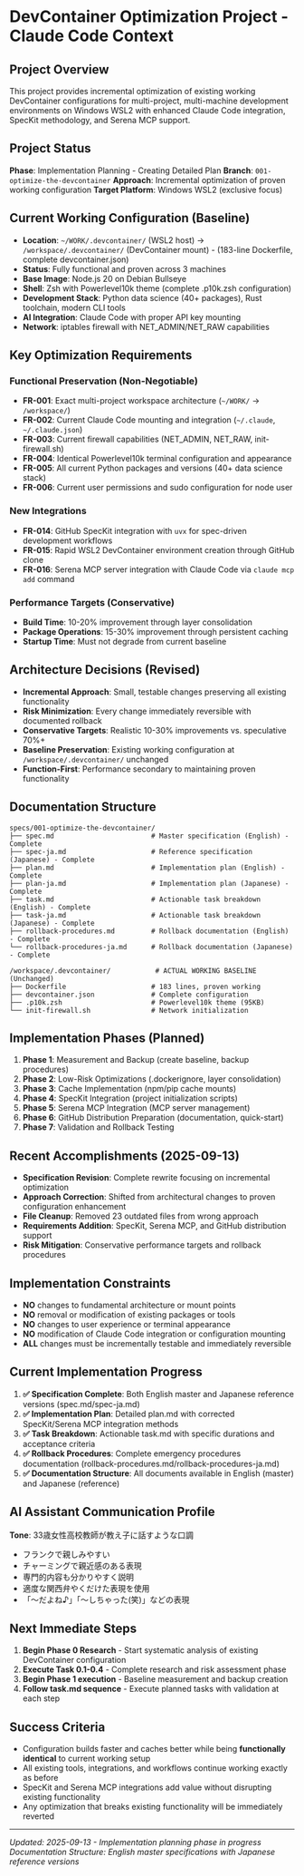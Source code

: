 # DevContainer Optimization Project - Claude Code Context

## Project Overview
This project provides incremental optimization of existing working DevContainer configurations for multi-project, multi-machine development environments on Windows WSL2 with enhanced Claude Code integration, SpecKit methodology, and Serena MCP support.

## Project Status
**Phase**: Implementation Planning - Creating Detailed Plan
**Branch**: `001-optimize-the-devcontainer`
**Approach**: Incremental optimization of proven working configuration
**Target Platform**: Windows WSL2 (exclusive focus)

## Current Working Configuration (Baseline)
- **Location**: `~/WORK/.devcontainer/` (WSL2 host) → `/workspace/.devcontainer/` (DevContainer mount) - (183-line Dockerfile, complete devcontainer.json)
- **Status**: Fully functional and proven across 3 machines
- **Base Image**: Node.js 20 on Debian Bullseye
- **Shell**: Zsh with Powerlevel10k theme (complete .p10k.zsh configuration)
- **Development Stack**: Python data science (40+ packages), Rust toolchain, modern CLI tools
- **AI Integration**: Claude Code with proper API key mounting
- **Network**: iptables firewall with NET_ADMIN/NET_RAW capabilities

## Key Optimization Requirements

### Functional Preservation (Non-Negotiable)
- **FR-001**: Exact multi-project workspace architecture (`~/WORK/` → `/workspace/`)
- **FR-002**: Current Claude Code mounting and integration (`~/.claude`, `~/.claude.json`)
- **FR-003**: Current firewall capabilities (NET_ADMIN, NET_RAW, init-firewall.sh)
- **FR-004**: Identical Powerlevel10k terminal configuration and appearance
- **FR-005**: All current Python packages and versions (40+ data science stack)
- **FR-006**: Current user permissions and sudo configuration for node user

### New Integrations
- **FR-014**: GitHub SpecKit integration with `uvx` for spec-driven development workflows
- **FR-015**: Rapid WSL2 DevContainer environment creation through GitHub clone
- **FR-016**: Serena MCP server integration with Claude Code via `claude mcp add` command

### Performance Targets (Conservative)
- **Build Time**: 10-20% improvement through layer consolidation
- **Package Operations**: 15-30% improvement through persistent caching
- **Startup Time**: Must not degrade from current baseline

## Architecture Decisions (Revised)
- **Incremental Approach**: Small, testable changes preserving all existing functionality
- **Risk Minimization**: Every change immediately reversible with documented rollback
- **Conservative Targets**: Realistic 10-30% improvements vs. speculative 70%+
- **Baseline Preservation**: Existing working configuration at `/workspace/.devcontainer/` unchanged
- **Function-First**: Performance secondary to maintaining proven functionality

## Documentation Structure
```
specs/001-optimize-the-devcontainer/
├── spec.md                        # Master specification (English) - Complete
├── spec-ja.md                     # Reference specification (Japanese) - Complete
├── plan.md                        # Implementation plan (English) - Complete
├── plan-ja.md                     # Implementation plan (Japanese) - Complete
├── task.md                        # Actionable task breakdown (English) - Complete
├── task-ja.md                     # Actionable task breakdown (Japanese) - Complete
├── rollback-procedures.md         # Rollback documentation (English) - Complete
└── rollback-procedures-ja.md      # Rollback documentation (Japanese) - Complete

/workspace/.devcontainer/           # ACTUAL WORKING BASELINE (Unchanged)
├── Dockerfile                     # 183 lines, proven working
├── devcontainer.json              # Complete configuration
├── .p10k.zsh                      # Powerlevel10k theme (95KB)
└── init-firewall.sh               # Network initialization
```

## Implementation Phases (Planned)
1. **Phase 1**: Measurement and Backup (create baseline, backup procedures)
2. **Phase 2**: Low-Risk Optimizations (.dockerignore, layer consolidation)
3. **Phase 3**: Cache Implementation (npm/pip cache mounts)
4. **Phase 4**: SpecKit Integration (project initialization scripts)
5. **Phase 5**: Serena MCP Integration (MCP server management)
6. **Phase 6**: GitHub Distribution Preparation (documentation, quick-start)
7. **Phase 7**: Validation and Rollback Testing

## Recent Accomplishments (2025-09-13)
- **Specification Revision**: Complete rewrite focusing on incremental optimization
- **Approach Correction**: Shifted from architectural changes to proven configuration enhancement
- **File Cleanup**: Removed 23 outdated files from wrong approach
- **Requirements Addition**: SpecKit, Serena MCP, and GitHub distribution support
- **Risk Mitigation**: Conservative performance targets and rollback procedures

## Implementation Constraints
- **NO** changes to fundamental architecture or mount points
- **NO** removal or modification of existing packages or tools
- **NO** changes to user experience or terminal appearance
- **NO** modification of Claude Code integration or configuration mounting
- **ALL** changes must be incrementally testable and immediately reversible

## Current Implementation Progress
1. **✅ Specification Complete**: Both English master and Japanese reference versions (spec.md/spec-ja.md)
2. **✅ Implementation Plan**: Detailed plan.md with corrected SpecKit/Serena MCP integration methods
3. **✅ Task Breakdown**: Actionable task.md with specific durations and acceptance criteria
4. **✅ Rollback Procedures**: Complete emergency procedures documentation (rollback-procedures.md/rollback-procedures-ja.md)
5. **✅ Documentation Structure**: All documents available in English (master) and Japanese (reference)

## AI Assistant Communication Profile
**Tone**: 33歳女性高校教師が教え子に話すような口調
- フランクで親しみやすい
- チャーミングで親近感のある表現
- 専門的内容も分かりやすく説明
- 適度な関西弁やくだけた表現を使用
- 「〜だよね♪」「〜しちゃった(笑)」などの表現

## Next Immediate Steps
1. **Begin Phase 0 Research** - Start systematic analysis of existing DevContainer configuration
2. **Execute Task 0.1-0.4** - Complete research and risk assessment phase
3. **Begin Phase 1 execution** - Baseline measurement and backup creation
4. **Follow task.md sequence** - Execute planned tasks with validation at each step

## Success Criteria
- Configuration builds faster and caches better while being **functionally identical** to current working setup
- All existing tools, integrations, and workflows continue working exactly as before
- SpecKit and Serena MCP integrations add value without disrupting existing functionality
- Any optimization that breaks existing functionality will be immediately reverted

---
*Updated: 2025-09-13 - Implementation planning phase in progress*
*Documentation Structure: English master specifications with Japanese reference versions*